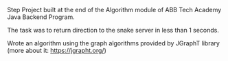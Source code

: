 Step Project built at the end of the Algorithm module of ABB Tech Academy Java Backend Program.

The task was to return direction to the snake server in less than 1 seconds.

Wrote an algorithm using the graph algorithms provided by JGraphT library (more about it: https://jgrapht.org/)
